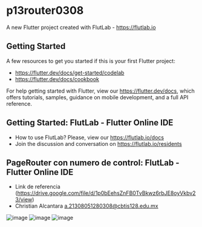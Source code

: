 # p13router0308

A new Flutter project created with FlutLab - https://flutlab.io

## Getting Started

A few resources to get you started if this is your first Flutter project:

- https://flutter.dev/docs/get-started/codelab
- https://flutter.dev/docs/cookbook

For help getting started with Flutter, view our
https://flutter.dev/docs, which offers tutorials,
samples, guidance on mobile development, and a full API reference.

## Getting Started: FlutLab - Flutter Online IDE

- How to use FlutLab? Please, view our https://flutlab.io/docs
- Join the discussion and conversation on https://flutlab.io/residents

## PageRouter con numero de control: FlutLab - Flutter Online IDE
- Link de referencia (https://drive.google.com/file/d/1p0bEehsZnFB0TvBkwz6rbJE8oyVkbv23/view)
- Christian Alcantara a.21308051280308@cbtis128.edu.mx

![image](https://github.com/Chris12066/RutaPagAlcantara0308/assets/143772165/ad8ccc03-6f98-4790-9e6e-bf9ad04c5b34)
![image](https://github.com/Chris12066/RutaPagAlcantara0308/assets/143772165/22aa77c0-561f-4988-b2ad-226ce106f86f)
![image](https://github.com/Chris12066/RutaPagAlcantara0308/assets/143772165/f5e8b7c7-3af6-42bc-a4c5-bafdcde5087d)
